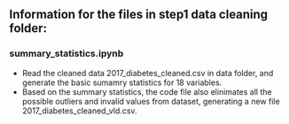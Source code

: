 ## Information for the files in step1 data cleaning folder:

### summary_statistics.ipynb
 - Read the cleaned data 2017_diabetes_cleaned.csv in data folder, and generate the basic sumamry statistics for 18 variables.
 - Based on the summary statistics, the code file also elinimates all the possible outliers and invalid values from dataset, generating a new file 2017_diabetes_cleaned_vld.csv.

